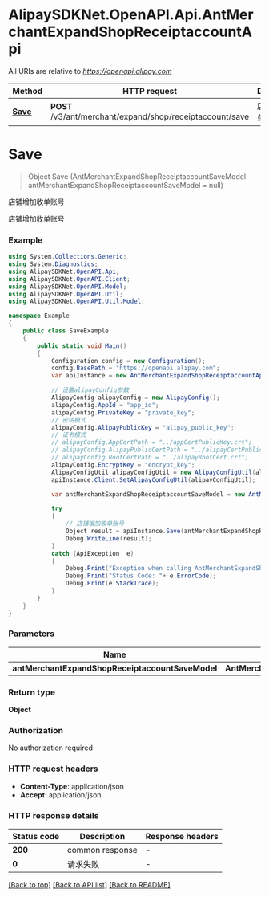 # AlipaySDKNet.OpenAPI.Api.AntMerchantExpandShopReceiptaccountApi

All URIs are relative to *https://openapi.alipay.com*

Method | HTTP request | Description
------------- | ------------- | -------------
[**Save**](AntMerchantExpandShopReceiptaccountApi.md#save) | **POST** /v3/ant/merchant/expand/shop/receiptaccount/save | 店铺增加收单账号


<a name="save"></a>
# **Save**
> Object Save (AntMerchantExpandShopReceiptaccountSaveModel antMerchantExpandShopReceiptaccountSaveModel = null)

店铺增加收单账号

店铺增加收单账号

### Example
```csharp
using System.Collections.Generic;
using System.Diagnostics;
using AlipaySDKNet.OpenAPI.Api;
using AlipaySDKNet.OpenAPI.Client;
using AlipaySDKNet.OpenAPI.Model;
using AlipaySDKNet.OpenAPI.Util;
using AlipaySDKNet.OpenAPI.Util.Model;

namespace Example
{
    public class SaveExample
    {
        public static void Main()
        {
            Configuration config = new Configuration();
            config.BasePath = "https://openapi.alipay.com";
            var apiInstance = new AntMerchantExpandShopReceiptaccountApi(config);

            // 设置alipayConfig参数
            AlipayConfig alipayConfig = new AlipayConfig();
            alipayConfig.AppId = "app_id";
            alipayConfig.PrivateKey = "private_key";
            // 密钥模式
            alipayConfig.AlipayPublicKey = "alipay_public_key";
            // 证书模式
            // alipayConfig.AppCertPath = "../appCertPublicKey.crt";
            // alipayConfig.AlipayPublicCertPath = "../alipayCertPublicKey_RSA2.crt";
            // alipayConfig.RootCertPath = "../alipayRootCert.crt";
            alipayConfig.EncryptKey = "encrypt_key";
            AlipayConfigUtil alipayConfigUtil = new AlipayConfigUtil(alipayConfig);
            apiInstance.Client.SetAlipayConfigUtil(alipayConfigUtil);

            var antMerchantExpandShopReceiptaccountSaveModel = new AntMerchantExpandShopReceiptaccountSaveModel(); // AntMerchantExpandShopReceiptaccountSaveModel |  (optional) 

            try
            {
                // 店铺增加收单账号
                Object result = apiInstance.Save(antMerchantExpandShopReceiptaccountSaveModel);
                Debug.WriteLine(result);
            }
            catch (ApiException  e)
            {
                Debug.Print("Exception when calling AntMerchantExpandShopReceiptaccountApi.Save: " + e.Message );
                Debug.Print("Status Code: "+ e.ErrorCode);
                Debug.Print(e.StackTrace);
            }
        }
    }
}
```

### Parameters

Name | Type | Description  | Notes
------------- | ------------- | ------------- | -------------
 **antMerchantExpandShopReceiptaccountSaveModel** | **AntMerchantExpandShopReceiptaccountSaveModel**|  | [optional] 

### Return type

**Object**

### Authorization

No authorization required

### HTTP request headers

 - **Content-Type**: application/json
 - **Accept**: application/json


### HTTP response details
| Status code | Description | Response headers |
|-------------|-------------|------------------|
| **200** | common response |  -  |
| **0** | 请求失败 |  -  |

[[Back to top]](#) [[Back to API list]](../README.md#documentation-for-api-endpoints) [[Back to README]](../README.md)

